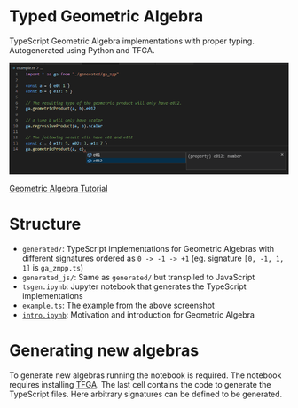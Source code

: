 # Typed Geometric Algebra
TypeScript Geometric Algebra implementations with proper typing. Autogenerated using Python and TFGA.

![](media/example.png)

[Geometric Algebra Tutorial](https://geometricalgebratutorial.com/)

# Structure
- `generated/`: TypeScript implementations for Geometric Algebras with different signatures ordered as `0 -> -1 -> +1` (eg. signature `[0, -1, 1, 1]` is `ga_zmpp.ts`)
- `generated_js/`: Same as `generated/` but transpiled to JavaScript
- `tsgen.ipynb`: Jupyter notebook that generates the TypeScript implementations
- `example.ts`: The example from the above screenshot
- [`intro.ipynb`](https://github.com/RobinKa/typed-ga/blob/master/intro.ipynb): Motivation and introduction for Geometric Algebra

# Generating new algebras
To generate new algebras running the notebook is required. The notebook requires installing [TFGA](https://github.com/RobinKa/tfga). The last cell contains the
code to generate the TypeScript files. Here arbitrary signatures can be defined to be generated.
